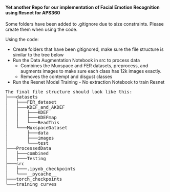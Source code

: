 #### Yet another Repo for our implementation of Facial Emotion Recognition using Resnet for APS360

Some folders have been added to .gitignore due to size constraints. Please create them when using the code.

Using the code:
- Create folders that have been gitignored, make sure the file structure is similar to the tree below
- Run the Data Augmentation Notebook in src to process data
    - Combines the Muxspace and FER datasets, preprocess, and augments images to make sure each class has 12k images exactly.
    - Removes the contempt and disgust classes
- Run the Resnet Model Training - No extraction Notebook to train Resnet

<pre>
The final file structure should look like this:
├───datasets
│   ├───FER_dataset
│   ├───KDEF_and_AKDEF
│   │   ├───KDEF
│   │   ├───KDEFmap
│   │   └───ReadThis
│   └───MuxspaceDataset
│       ├───data
│       ├───images
│       └───test
├───ProcessedData
│   ├───combined
│   ├───Testing
├───src
│   ├───.ipynb_checkpoints
│   └───__pycache__
├───torch_checkpoints
└───training_curves
</pre>